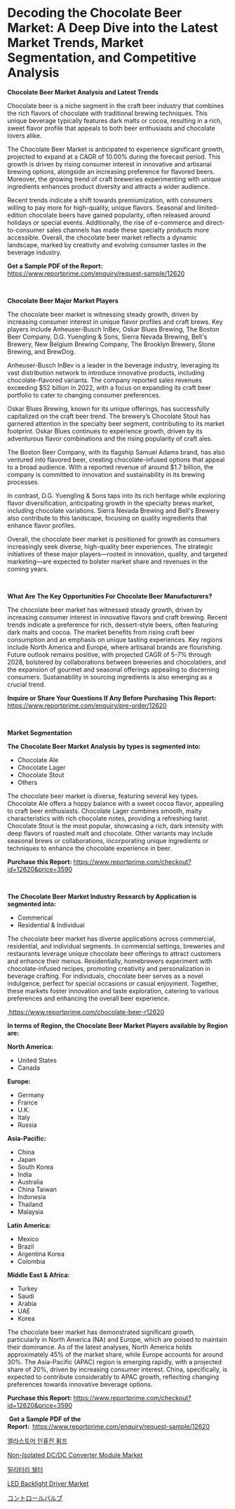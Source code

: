 <p><h1>Decoding the Chocolate Beer Market: A Deep Dive into the Latest Market Trends, Market Segmentation, and Competitive Analysis</h1></p><p><strong>Chocolate Beer Market Analysis and Latest Trends</strong></p>
<p><p>Chocolate beer is a niche segment in the craft beer industry that combines the rich flavors of chocolate with traditional brewing techniques. This unique beverage typically features dark malts or cocoa, resulting in a rich, sweet flavor profile that appeals to both beer enthusiasts and chocolate lovers alike. </p><p>The Chocolate Beer Market is anticipated to experience significant growth, projected to expand at a CAGR of 10.00% during the forecast period. This growth is driven by rising consumer interest in innovative and artisanal brewing options, alongside an increasing preference for flavored beers. Moreover, the growing trend of craft breweries experimenting with unique ingredients enhances product diversity and attracts a wider audience.</p><p>Recent trends indicate a shift towards premiumization, with consumers willing to pay more for high-quality, unique flavors. Seasonal and limited-edition chocolate beers have gained popularity, often released around holidays or special events. Additionally, the rise of e-commerce and direct-to-consumer sales channels has made these specialty products more accessible. Overall, the chocolate beer market reflects a dynamic landscape, marked by creativity and evolving consumer tastes in the beverage industry.</p></p>
<p><strong>Get a Sample PDF of the Report:&nbsp;</strong> <a href="https://www.reportprime.com/enquiry/request-sample/12620">https://www.reportprime.com/enquiry/request-sample/12620</a></p>
<p>&nbsp;</p>
<p><strong>Chocolate Beer Major Market Players</strong></p>
<p><p>The chocolate beer market is witnessing steady growth, driven by increasing consumer interest in unique flavor profiles and craft brews. Key players include Anheuser-Busch InBev, Oskar Blues Brewing, The Boston Beer Company, D.G. Yuengling & Sons, Sierra Nevada Brewing, Bell's Brewery, New Belgium Brewing Company, The Brooklyn Brewery, Stone Brewing, and BrewDog.</p><p>Anheuser-Busch InBev is a leader in the beverage industry, leveraging its vast distribution network to introduce innovative products, including chocolate-flavored variants. The company reported sales revenues exceeding $52 billion in 2022, with a focus on expanding its craft beer portfolio to cater to changing consumer preferences.</p><p>Oskar Blues Brewing, known for its unique offerings, has successfully capitalized on the craft beer trend. The brewery’s Chocolate Stout has garnered attention in the specialty beer segment, contributing to its market footprint. Oskar Blues continues to experience growth, driven by its adventurous flavor combinations and the rising popularity of craft ales.</p><p>The Boston Beer Company, with its flagship Samuel Adams brand, has also ventured into flavored beer, creating chocolate-infused options that appeal to a broad audience. With a reported revenue of around $1.7 billion, the company is committed to innovation and sustainability in its brewing processes.</p><p>In contrast, D.G. Yuengling & Sons taps into its rich heritage while exploring flavor diversification, anticipating growth in the specialty brews market, including chocolate variations. Sierra Nevada Brewing and Bell's Brewery also contribute to this landscape, focusing on quality ingredients that enhance flavor profiles.</p><p>Overall, the chocolate beer market is positioned for growth as consumers increasingly seek diverse, high-quality beer experiences. The strategic initiatives of these major players—rooted in innovation, quality, and targeted marketing—are expected to bolster market share and revenues in the coming years.</p></p>
<p>&nbsp;</p>
<p><strong>What Are The Key Opportunities For Chocolate Beer Manufacturers?</strong></p>
<p><p>The chocolate beer market has witnessed steady growth, driven by increasing consumer interest in innovative flavors and craft brewing. Recent trends indicate a preference for rich, dessert-style beers, often featuring dark malts and cocoa. The market benefits from rising craft beer consumption and an emphasis on unique tasting experiences. Key regions include North America and Europe, where artisanal brands are flourishing. Future outlook remains positive, with projected CAGR of 5-7% through 2028, bolstered by collaborations between breweries and chocolatiers, and the expansion of gourmet and seasonal offerings appealing to discerning consumers. Sustainability in sourcing ingredients is also emerging as a crucial trend.</p></p>
<p><strong>Inquire or Share Your Questions If Any Before Purchasing This Report:</strong> <a href="https://www.reportprime.com/enquiry/pre-order/12620">https://www.reportprime.com/enquiry/pre-order/12620</a></p>
<p>&nbsp;</p>
<p><strong>Market Segmentation</strong></p>
<p><strong>The Chocolate Beer Market Analysis by types is segmented into:</strong></p>
<p><ul><li>Chocolate Ale</li><li>Chocolate Lager</li><li>Chocolate Stout</li><li>Others</li></ul></p>
<p><p>The chocolate beer market is diverse, featuring several key types. Chocolate Ale offers a hoppy balance with a sweet cocoa flavor, appealing to craft beer enthusiasts. Chocolate Lager combines smooth, malty characteristics with rich chocolate notes, providing a refreshing twist. Chocolate Stout is the most popular, showcasing a rich, dark intensity with deep flavors of roasted malt and chocolate. Other variants may include seasonal brews or collaborations, incorporating unique ingredients or techniques to enhance the chocolate experience in beer.</p></p>
<p><strong>Purchase this Report:&nbsp;</strong><a href="https://www.reportprime.com/checkout?id=12620&price=3590">https://www.reportprime.com/checkout?id=12620&price=3590</a></p>
<p>&nbsp;</p>
<p><strong>The Chocolate Beer Market Industry Research by Application is segmented into:</strong></p>
<p><ul><li>Commerical</li><li>Residential & Individual</li></ul></p>
<p><p>The chocolate beer market has diverse applications across commercial, residential, and individual segments. In commercial settings, breweries and restaurants leverage unique chocolate beer offerings to attract customers and enhance their menus. Residentially, homebrewers experiment with chocolate-infused recipes, promoting creativity and personalization in beverage crafting. For individuals, chocolate beer serves as a novel indulgence, perfect for special occasions or casual enjoyment. Together, these markets foster innovation and taste exploration, catering to various preferences and enhancing the overall beer experience.</p></p>
<p><a href="https://www.reportprime.com/chocolate-beer-r12620">&nbsp;https://www.reportprime.com/chocolate-beer-r12620</a></p>
<p><strong>In terms of Region, the Chocolate Beer Market Players available by Region are:</strong></p>
<p>
    <p> <strong> North America: </strong>
        <ul>
            <li>United States</li>
            <li>Canada</li>
        </ul>
        </p> 
    <p> <strong> Europe: </strong>
        <ul>
            <li>Germany</li>
            <li>France</li>
            <li>U.K.</li>
            <li>Italy</li>
            <li>Russia</li>
        </ul>
        </p> 
    <p> <strong> Asia-Pacific: </strong>
        <ul>
            <li>China</li>
            <li>Japan</li>
            <li>South Korea</li>
            <li>India</li>
            <li>Australia</li>
            <li>China Taiwan</li>
            <li>Indonesia</li>
            <li>Thailand</li>
            <li>Malaysia</li>
        </ul>
        </p> 
    <p> <strong> Latin America: </strong>
        <ul>
            <li>Mexico</li>
            <li>Brazil</li>
            <li>Argentina Korea</li>
            <li>Colombia</li>
        </ul>
        </p> 
    <p> <strong> Middle East & Africa: </strong>
        <ul>
            <li>Turkey</li>
            <li>Saudi</li>
            <li>Arabia</li>
            <li>UAE</li>
            <li>Korea</li>
        </ul>
    </p>
    </p>
<p><p>The chocolate beer market has demonstrated significant growth, particularly in North America (NA) and Europe, which are poised to maintain their dominance. As of the latest analyses, North America holds approximately 45% of the market share, while Europe accounts for around 30%. The Asia-Pacific (APAC) region is emerging rapidly, with a projected share of 20%, driven by increasing consumer interest. China, specifically, is expected to contribute considerably to APAC growth, reflecting changing preferences towards innovative beverage options.</p></p>
<p><strong>Purchase this Report: </strong><a href="https://www.reportprime.com/checkout?id=12620&price=3590">https://www.reportprime.com/checkout?id=12620&price=3590</a></p>
<p>&nbsp;<strong>Get a Sample PDF of the Report:&nbsp;&nbsp;</strong><a href="https://www.reportprime.com/enquiry/request-sample/12620">https://www.reportprime.com/enquiry/request-sample/12620</a></p>
<p><strong></strong></p>
<p><p><a href="https://medium.com/@eunicevaughan35/%EC%97%98%EB%9D%BC%EC%8A%A4%ED%86%A0%EB%A8%B8-%EC%A3%BC%EC%9E%85-%ED%8E%8C%ED%94%84-%EC%8B%9C%EC%9E%A5%EC%9D%84-%ED%98%95%EC%84%B1%ED%95%98%EB%8A%94-%ED%98%81%EC%8B%A0-%EB%B0%8F-%EC%8B%9C%EC%9E%A5-%ED%8A%B8%EB%A0%8C%EB%93%9C%EB%8A%94-%EB%AC%B4%EC%97%87%EC%9D%B8%EA%B0%80%EC%9A%94-64162d6af456">엘라스토머 인퓨전 펌프</a></p><p><a href="https://issuu.com/reportprime-2/docs/non-isolated-dcdc-converter-module-_d3da9a1aabff7d">Non-Isolated DC/DC Converter Module Market</a></p><p><a href="https://medium.com/@eunicevaughan35/%EA%B5%B0%EC%82%AC-%EB%8C%80%ED%94%BC%EC%86%8C-%EC%8B%9C%EC%9E%A5%EC%97%90-%EB%8C%80%ED%95%9C-%EC%8B%AC%EC%B8%B5-%EB%B6%84%EC%84%9D-%ED%8A%B8%EB%A0%8C%EB%93%9C-%EC%8B%9C%EC%9E%A5-%EC%84%B8%EB%B6%84%ED%99%94-%EB%B0%8F-%EA%B2%BD%EC%9F%81-%EB%B6%84%EC%84%9D-b990f4feb19e">밀리터리 쉘터</a></p><p><a href="https://www.linkedin.com/pulse/future-trends-global-led-backlight-driver-market-insights-ttsre?trackingId=hWn3bP8NTm6M92EBhekaAA%3D%3D">LED Backlight Driver Market</a></p><p><a href="https://medium.com/@qarpaiop35/%E6%88%90%E5%8A%9F%E3%81%B8%E3%81%AE%E6%88%A6%E7%95%A5%E3%83%AD%E3%83%BC%E3%83%89%E3%83%9E%E3%83%83%E3%83%97-%E3%82%B0%E3%83%AD%E3%83%BC%E3%83%90%E3%83%AB%E5%88%B6%E5%BE%A1%E3%83%90%E3%83%AB%E3%83%96%E5%B8%82%E5%A0%B4%E5%88%86%E6%9E%90-2024%E5%B9%B4-2031%E5%B9%B4-836a04b52abf">コントロールバルブ</a></p></p>